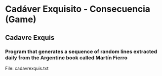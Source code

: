 # Cadáver Exquisito - Consecuencia (Game)
## Cadavre Exquis
### Program that generates a sequence of random lines extracted daily from the Argentine book called Martín Fierro

File: cadavrexquis.txt
